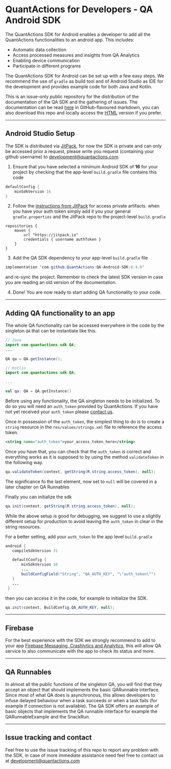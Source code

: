 # QuantActions for Developers - QA Android SDK

The QuantActions SDK for Android enables a developer to add all the QuantActions functionalities to an android app. This includes:

- Automatic data collection
- Access processed measures and insights from QA Analytics
- Enabling device communication
- Participate in different programs

The QuantActions SDK for Android can be set up with a few easy steps. We recommend the use of `gradle` as build tool and of Android Studio as IDE for the development and provides example code for both Java and Kotlin.

This is an issue-only public repository for the distribution of the documentation of the QA SDK and the gathering of issues. The documentation can be read [here](./docs/README.md) in GitHub-flavoured markdown, you can also download this repo and locally access the [HTML](./htmldocs) version if you prefer.

---

## Android Studio Setup

The SDK is distributed via [JitPack](https://jitpack.io/), for now the SDK is private and can only be accessed prior a request, please write you request (containing your github username) to [development@quantactions.com](emailto:development@quantactions.com).

1. Ensure that you have selected a minimum Android SDK of **16** for your project by checking that the app-level `build.gradle` file contains this code

```Java
defaultConfig {
    minSdkVersion 16
}
```

2. Follow the [instructions from JitPack](https://jitpack.io/docs/PRIVATE/) for access private artifacts. when you have your auth token simply add it you your general `gradle.properties` and the JitPack repo to the project-level `build.gradle`

```
repositories {
    maven {
        url "https://jitpack.io"
        credentials { username authToken }
    }
}
```

3. Add the QA SDK dependency to your app-level `build.gradle` file

```Java
implementation 'com.github.QuantActions:QA-Android-SDK:0.4.0'
```

and re-sync the project. Remember to check the latest SDK version in case you are reading an old version of the documentation.

4. Done! You are now ready to start adding QA functionality to your code.

----

## Adding QA functionality to an app

The whole QA functionality can be accessed everywhere in the code by the singleton `QA` that can be instantiate like this.

```Java
// Java
import com.quantactions.sdk.QA;
...

QA qa = QA.getInstance();
```

```kotlin
// Kotlin
import com.quantactions.sdk.QA;

...

val qa: QA = QA.getInstance()
```

Before using any functionality, the QA singleton needs to be initialized. To do so you will need an `auth_token` provided by QuantActions. If you have not yet received your `auth_token` please [contact us](mailto:development@quantactions.com).

Once in possession of the `auth_token`, the simplest thing to do is to create a `string` resource in the `res/values/strings.xml` file to reference the access token.

```xml
<string name="auth_token">your_access_token_here</string>
```

Once you have that, you can check that the `auth_token` is correct and everything works as it is supposed to by using the method `validateToken` in the following way.

```Java
qa.validateToken(context, getString(R.string.access_token), null);
```

The significance fo the last element, now set to `null` will be covered in a later chapter on QA Runnables

Finally you can initialize the sdk

```Java
qa.init(context, getString(R.string.access_token), null);
```

While the above setup is good for debugging, we suggest to use a slightly different setup for production to avoid leaving the `auth_token` in clear in the string resources.

 For a better setting, add your `auth_token` to the app level `build.gradle`

 ```Java
 android {
    compileSdkVersion 31

    defaultConfig {
        minSdkVersion 16
        ...
        buildConfigField("String", "QA_AUTH_KEY", "\"auth_token\"")
    }
    ...
  }
 ```

 then you can access it in the code, for example to initialize the SDK.

 ```Java
 qa.init(context, BuildConfig.QA_AUTH_KEY, null);
 ```

---

## Firebase

For the best experience with the SDK we strongly recommend to add to your app [Firebase Messaging, Crashlytics and Analytics](https://firebase.google.com/), this will allow QA service to also communicate with the app to check its status and more.

---

QA Runnables
------------
In almost all the public functions of the singleton QA, you will find that they accept an object that should implements the basic QARunnable interface.
Since most of what QA does is asynchronous, this allows developers to infuse delayed behaviour when a task succeeds or when a task fails (for example if connection is not available).
The QA SDK offers an example of basic objects that implements the QA runnable interface for example the QARunnableExample and the SnackRun.

---

## Issue tracking and contact  
Feel free to use the issue tracking of this repo to report any problem with the SDK, in case of more immediate assistance need feel free to contact us at [development@quantactions.com](emailto:development@quantactions.com)
